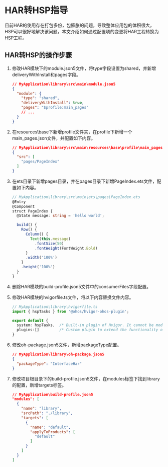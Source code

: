 # HAR转HSP指导
<!--Kit: Ability Kit-->
<!--Subsystem: BundleManager-->
<!--Owner: @wanghang904-->
<!--SE: @hanfeng6-->
<!--TSE: @kongjing2-->

目前HAR的使用存在打包多份，包膨胀的问题，导致整体应用包的体积很大，HSP可以很好地解决该问题，本文介绍如何通过配置项的变更将HAR工程转换为HSP工程。
## HAR转HSP的操作步骤

1. 修改HAR模块下的module.json5文件，将type字段设置为shared，并新增deliveryWithInstall和pages字段。
    ```json
    // MyApplication\library\src\main\module.json5
    {
      "module": {
        "type": "shared",
        "deliveryWithInstall": true,
        "pages": "$profile:main_pages"
        // ...
      }
    }
    ```

2. 在resources\base下新增profile文件夹，在profile下新增一个main_pages.json文件，并配置如下内容。
    ```json
    // MyApplication\library\src\main\resources\base\profile\main_pages.json
    {
      "src": [
        "pages/PageIndex"
      ]
    }
    ```

3. 在ets目录下新增pages目录，并在pages目录下新增PageIndex.ets文件，配置如下内容。
    ```ts
    // MyApplication\library\src\main\ets\pages\PageIndex.ets
    @Entry
    @Component
    struct PageIndex {
      @State message: string = 'hello world';

      build() {
        Row() {
          Column() {
            Text(this.message)
              .fontSize(50)
              .fontWeight(FontWeight.Bold)
          }
          .width('100%')
        }
        .height('100%')
      }
    }
    ```

4. 删除HAR模块的build-profile.json5文件中的consumerFiles字段配置。

5. 修改HAR模块的hvigorfile.ts文件，将以下内容替换文件内容。
    ```ts
    // MyApplication\library\hvigorfile.ts
    import { hspTasks } from '@ohos/hvigor-ohos-plugin';

    export default {
      system: hspTasks,  /* Built-in plugin of Hvigor. It cannot be modified. */
      plugins:[]         /* Custom plugin to extend the functionality of Hvigor. */
    }
    ```

6. 修改oh-package.json5文件，新增packageType配置。
    ```json
    // MyApplication\library\oh-package.json5
    {
      "packageType": "InterfaceHar"
    }
    ```

7. 修改项目根目录下的build-profile.json5文件，在modules标签下找到library的配置，新增targets标签。

    ```json
    // MyApplication\build-profile.json5
    "modules": [
      {
        "name": "library",
        "srcPath": "./library",
        "targets": [
          {
            "name": "default",
            "applyToProducts": [
              "default"
            ]
          }
        ]
      }
    ]

